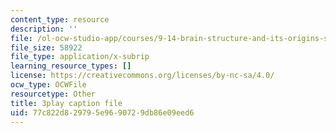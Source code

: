 ```yaml
---
content_type: resource
description: ''
file: /ol-ocw-studio-app/courses/9-14-brain-structure-and-its-origins-spring-2014/77c822d829795e9690729db86e09eed6_555142.vtt
file_size: 58922
file_type: application/x-subrip
learning_resource_types: []
license: https://creativecommons.org/licenses/by-nc-sa/4.0/
ocw_type: OCWFile
resourcetype: Other
title: 3play caption file
uid: 77c822d8-2979-5e96-9072-9db86e09eed6
---
```

